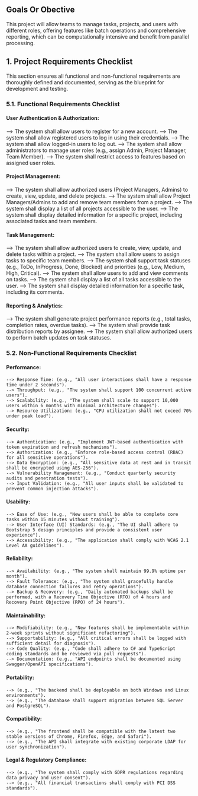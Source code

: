 ## Goals Or Obective 
This project will allow teams to manage tasks, projects, and users with different roles, offering features like batch operations and comprehensive reporting, which can be computationally intensive and benefit from parallel processing.

## 1. Project Requirements Checklist
This section ensures all functional and non-functional requirements are thoroughly defined and documented, serving as the blueprint for development and testing.

### 5.1. Functional Requirements Checklist

#### User Authentication & Authorization:
--> The system shall allow users to register for a new account.
--> The system shall allow registered users to log in using their credentials.
--> The system shall allow logged-in users to log out.
--> The system shall allow administrators to manage user roles (e.g., assign Admin, Project Manager, Team Member).
--> The system shall restrict access to features based on assigned user roles.

#### Project Management:
--> The system shall allow authorized users (Project Managers, Admins) to create, view, update, and delete projects.
--> The system shall allow Project Managers/Admins to add and remove team members from a project.
--> The system shall display a list of all projects accessible to the user.
--> The system shall display detailed information for a specific project, including associated tasks and team members.

#### Task Management:
--> The system shall allow authorized users to create, view, update, and delete tasks within a project.
--> The system shall allow users to assign tasks to specific team members.
--> The system shall support task statuses (e.g., ToDo, InProgress, Done, Blocked) and priorities (e.g., Low, Medium, High, Critical).
--> The system shall allow users to add and view comments on tasks.
--> The system shall display a list of all tasks accessible to the user.
--> The system shall display detailed information for a specific task, including its comments.

#### Reporting & Analytics:
--> The system shall generate project performance reports (e.g., total tasks, completion rates, overdue tasks).
--> The system shall provide task distribution reports by assignee.
--> The system shall allow authorized users to perform batch updates on task statuses.

### 5.2. Non-Functional Requirements Checklist
#### Performance:
    --> Response Time: (e.g., "All user interactions shall have a response time under 2 seconds").
    --> Throughput: (e.g., "The system shall support 100 concurrent active users").
    --> Scalability: (e.g., "The system shall scale to support 10,000 users within 6 months with minimal architecture changes").
    --> Resource Utilization: (e.g., "CPU utilization shall not exceed 70% under peak load").
#### Security:
    --> Authentication: (e.g., "Implement JWT-based authentication with token expiration and refresh mechanisms").
    --> Authorization: (e.g., "Enforce role-based access control (RBAC) for all sensitive operations").
    --> Data Encryption: (e.g., "All sensitive data at rest and in transit shall be encrypted using AES-256").
    --> Vulnerability Management: (e.g., "Conduct quarterly security audits and penetration tests").
    --> Input Validation: (e.g., "All user inputs shall be validated to prevent common injection attacks").
#### Usability:
    --> Ease of Use: (e.g., "New users shall be able to complete core tasks within 15 minutes without training").
    --> User Interface (UI) Standards: (e.g., "The UI shall adhere to Bootstrap 5 design principles and provide a consistent user experience").
    --> Accessibility: (e.g., "The application shall comply with WCAG 2.1 Level AA guidelines").
#### Reliability:
    --> Availability: (e.g., "The system shall maintain 99.9% uptime per month").
    --> Fault Tolerance: (e.g., "The system shall gracefully handle database connection failures and retry operations").
    --> Backup & Recovery: (e.g., "Daily automated backups shall be performed, with a Recovery Time Objective (RTO) of 4 hours and Recovery Point Objective (RPO) of 24 hours").
#### Maintainability:
    --> Modifiability: (e.g., "New features shall be implementable within 2-week sprints without significant refactoring").
    --> Supportability: (e.g., "All critical errors shall be logged with sufficient detail for diagnosis").
    --> Code Quality: (e.g., "Code shall adhere to C# and TypeScript coding standards and be reviewed via pull requests").
    --> Documentation: (e.g., "API endpoints shall be documented using Swagger/OpenAPI specifications").
#### Portability:
    --> (e.g., "The backend shall be deployable on both Windows and Linux environments").
    --> (e.g., "The database shall support migration between SQL Server and PostgreSQL").
#### Compatibility:
    --> (e.g., "The frontend shall be compatible with the latest two stable versions of Chrome, Firefox, Edge, and Safari").
    --> (e.g., "The API shall integrate with existing corporate LDAP for user synchronization").
#### Legal & Regulatory Compliance:
    --> (e.g., "The system shall comply with GDPR regulations regarding data privacy and user consent").
    --> (e.g., "All financial transactions shall comply with PCI DSS standards").

